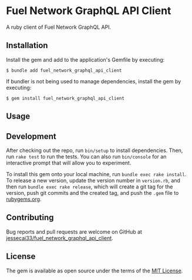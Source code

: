 # Fuel Network GraphQL API Client

A ruby client of Fuel Network GraphQL API.

## Installation

Install the gem and add to the application's Gemfile by executing:

    $ bundle add fuel_network_graphql_api_client

If bundler is not being used to manage dependencies, install the gem by executing:

    $ gem install fuel_network_graphql_api_client

## Usage

## Development

After checking out the repo, run `bin/setup` to install dependencies. Then, run `rake test` to run the tests. You can also run `bin/console` for an interactive prompt that will allow you to experiment.

To install this gem onto your local machine, run `bundle exec rake install`. To release a new version, update the version number in `version.rb`, and then run `bundle exec rake release`, which will create a git tag for the version, push git commits and the created tag, and push the `.gem` file to [rubygems.org](https://rubygems.org).

## Contributing

Bug reports and pull requests are welcome on GitHub at [jessecai33/fuel_network_graphql_api_client](https://github.com/jessecai33/fuel_network_graphql_api_client).

## License

The gem is available as open source under the terms of the [MIT License](https://opensource.org/licenses/MIT).

